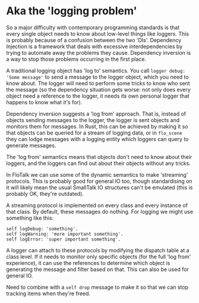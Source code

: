 # Aka the 'logging problem'

So a major difficulty with contemporary programming standards is that every single object needs to know about low-level things 
like loggers. This is probably because of a confusion between the two 'DIs'. Dependency Injection is a framework that deals with
excessive interdependencies by trying to automate away the problems they cause. Dependency inversion is a way to stop those
problems occurring in the first place.

A traditional logging object has 'log to' semantics. You call `logger debug: 'Some message'` to send a message to the logger
object, which you need to know about. The logger will need to perform some tricks to know who sent the message (so the dependency
situation gets worse: not only does every object need a reference to the logger, it needs its own personal logger that happens
to know what it's for).

Dependency inversion suggests a 'log from' approach. That is, instead of objects sending messages to the logger, the logger is
sent objects and monitors them for messages. In Rust, this can be achieved by making it so that objects can be queried for a
stream of logging data, or in `flo_scene` they can lodge messages with a logging entity which loggers can query to generate
messages.

The 'log from' semantics means that objects don't need to know about their loggers, and the loggers can find out about their
objects without any tricks.

In FloTalk we can use some of the dynamic semantics to make 'streaming' protocols. This is probably good for general IO too,
though standardising on it will likely mean the usual SmallTalk IO structures can't be emulated (this is probably OK, they're
outdated).

A streaming protocol is implemented on every class and every instance of that class. By default, these messages do nothing.
For logging we might use something like this:

```SmallTalk
self logDebug: 'something'.
self logWarning: 'more important something'.
self logError: 'super important something'.
```

A logger can attach to these protocols by modifying the dispatch table at a class level. If it needs to monitor only specific
objects (for the full 'log from' experience), it can use the references to determine which object is generating the message
and filter based on that. This can also be used for general IO.

Need to combine with a `self drop` message to make it so that we can stop tracking items when they're freed.
